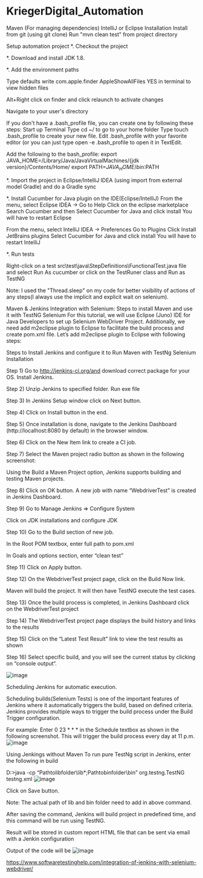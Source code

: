 # KriegerDigital_Automation

Maven (For managing dependencies) IntelliJ or Eclipse Installation
Install from git (using git clone) Run "mvn clean test" from project directory

Setup automation project
*. Checkout the project

*. Download and install JDK 1.8.

*. Add the environment paths

Type defaults write com.apple.finder AppleShowAllFiles YES in terminal to view hidden files

Alt+Right click on finder and click relaunch to activate changes

Navigate to your user's directory

If you don't have a .bash_profile file, you can create one by following these steps: Start up Terminal Type cd ~/ to go to your home folder Type touch .bash_profile to create your new file. Edit .bash_profile with your favorite editor (or you can just type open -e .bash_profile to open it in TextEdit.

Add the following to the bash_profile: export JAVA_HOME=/Library/Java/JavaVirtualMachines/{jdk version}/Contents/Home/ export PATH=${JAVA_HOME}/bin:$PATH

*. Import the project in Eclipse/IntelliJ IDEA (using import from external model Gradle) and do a Gradle sync

*. Install Cucumber for Java plugin on the IDE(Eclipse/IntelliJ) From the menu, select Eclipse IDEA -> Go to Help Click on the eclipse marketplace Search Cucumber and then Select Cucumber for Java and click install You will have to restart Eclipse

From the menu, select IntelliJ IDEA -> Preferences Go to Plugins Click Install JetBrains plugins Select Cucumber for Java and click install You will have to restart IntelliJ


*. Run tests

Right-click on a test src\test\java\StepDefinitions\FunctionalTest.java file and select Run As cucumber or click on the TestRuner class and Run as TestNG


Note:
I used the "Thread.sleep" on my code for better visibility of actions of any steps(I always use the implicit and explicit wait on selenium).

Maven & Jenkins Integration with Selenium: 
Steps to install Maven and use it with TestNG Selenium
For this tutorial, we will use Eclipse (Juno) IDE for Java Developers to set up Selenium WebDriver Project. Additionally, we need add m2eclipse plugin to Eclipse to facilitate the build process and create pom.xml file.
Let’s add m2eclipse plugin to Eclipse with following steps:

Steps to Install Jenkins and configure it to Run Maven with TestNg Selenium
Installation

Step 1) Go to http://jenkins-ci.org/and download correct package for your OS. Install Jenkins.

Step 2) Unzip Jenkins to specified folder. Run exe file

Step 3) In Jenkins Setup window click on Next button.

Step 4) Click on Install button in the end.

Step 5) Once installation is done, navigate to the Jenkins Dashboard (http://localhost:8080 by default) in the browser window.

Step 6) Click on the New Item link to create a CI job.

Step 7) Select the Maven project radio button as shown in the following screenshot:

Using the Build a Maven Project option, Jenkins supports building and testing Maven projects.

Step 8) Click on OK button. A new job with name “WebdriverTest” is created in Jenkins Dashboard.

Step 9) Go to Manage Jenkins => Configure System 

Click on JDK installations and configure JDK

Step 10) Go to the Build section of new job.

In the Root POM textbox, enter full path to pom.xml

In Goals and options section, enter “clean test”

Step 11) Click on Apply button.

Step 12) On the WebdriverTest project page, click on the Build Now link.

Maven will build the project. It will then have TestNG execute the test cases.

Step 13) Once the build process is completed, in Jenkins Dashboard click on the WebdriverTest project

Step 14) The WebdriverTest project page displays the build history and links to the results

Step 15) Click on the “Latest Test Result” link to view the test results as shown

Step 16) Select specific build, and you will see the current status by clicking on “console output“.

![image](https://user-images.githubusercontent.com/72441279/144740502-7ff596c3-2b9a-4b9a-a8e8-2d6b8207e7b5.png)

Scheduling Jenkins for automatic execution.

Scheduling builds(Selenium Tests) is one of the important features of Jenkins where it automatically triggers the build, based on defined criteria. Jenkins provides multiple ways to trigger the build process under the Build Trigger configuration.

For example:
Enter 0 23 * * * in the Schedule textbox as shown in the following screenshot. This will trigger the build process every day at 11 p.m.
![image](https://user-images.githubusercontent.com/72441279/144740510-c803c41d-2e6f-435e-aa03-c91eb94c3269.png)

Using Jenkings without Maven
To run pure TestNg script in Jenkins, enter the following in build

D:>java -cp “Pathtolibfolder\lib\*;Pathtobinfolder\bin” org.testng.TestNG testng.xml
![image](https://user-images.githubusercontent.com/72441279/144740519-52d1506d-fc15-485a-80b1-d1151a1a4218.png)

Click on Save button.

Note: The actual path of lib and bin folder need to add in above command.

After saving the command, Jenkins will build project in predefined time, and this command will be run using TestNG.

Result will be stored in custom report HTML file that can be sent via email with a Jenkin configuration

Output of the code will be
![image](https://user-images.githubusercontent.com/72441279/144740527-17c98f5a-838a-43e4-8885-1840999184ef.png)

https://www.softwaretestinghelp.com/integration-of-jenkins-with-selenium-webdriver/
